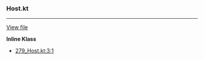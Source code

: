 ### Host.kt
---
[View file](../../precision_analyzed/279_Host.kt)

**Inline Klass**

 - [279_Host.kt:3:1](../../precision_analyzed/279_Host.kt#L3)
